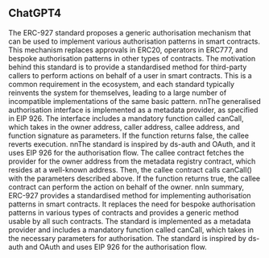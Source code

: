 ## ChatGPT4

The ERC-927 standard proposes a generic authorisation mechanism that can be used to implement various authorisation patterns in smart contracts. This mechanism replaces approvals in ERC20, operators in ERC777, and bespoke authorisation patterns in other types of contracts. The motivation behind this standard is to provide a standardised method for third-party callers to perform actions on behalf of a user in smart contracts. This is a common requirement in the ecosystem, and each standard typically reinvents the system for themselves, leading to a large number of incompatible implementations of the same basic pattern. nnThe generalised authorisation interface is implemented as a metadata provider, as specified in EIP 926. The interface includes a mandatory function called canCall, which takes in the owner address, caller address, callee address, and function signature as parameters. If the function returns false, the callee reverts execution. nnThe standard is inspired by ds-auth and OAuth, and it uses EIP 926 for the authorisation flow. The callee contract fetches the provider for the owner address from the metadata registry contract, which resides at a well-known address. Then, the callee contract calls canCall() with the parameters described above. If the function returns true, the callee contract can perform the action on behalf of the owner. nnIn summary, ERC-927 provides a standardised method for implementing authorisation patterns in smart contracts. It replaces the need for bespoke authorisation patterns in various types of contracts and provides a generic method usable by all such contracts. The standard is implemented as a metadata provider and includes a mandatory function called canCall, which takes in the necessary parameters for authorisation. The standard is inspired by ds-auth and OAuth and uses EIP 926 for the authorisation flow.
